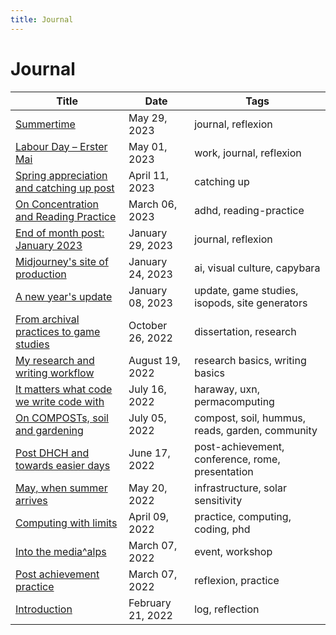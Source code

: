 ```yaml
---
title: Journal
---
```

# Journal

| Title                                                             | Date              | Tags                                             |
| ----------------------------------------------------------------- | ----------------- | ------------------------------------------------ |
| [Summertime](journal/2023-05-29.md)                               | May 29, 2023      | journal, reflexion                               |
| [Labour Day – Erster Mai](journal/2023-05-01.md)                  | May 01, 2023      | work, journal, reflexion                         |
| [Spring appreciation and catching up post](journal/2023-04-11.md) | April 11, 2023    | catching up                                      |
| [On Concentration and Reading Practice](journal/2023-03-06.md)    | March 06, 2023    | adhd, reading-practice                           |
| [End of month post: January 2023](journal/2023-01-29.md)          | January 29, 2023  | journal, reflexion                               |
| [Midjourney's site of production](journal/2023-01-24.md)          | January 24, 2023  | ai, visual culture, capybara                     |
| [A new year's update](journal/2023-01-08.md)                      | January 08, 2023  | update, game studies, isopods, site generators   |
| [From archival practices to game studies](journal/2022-10-26.md)  | October 26, 2022  | dissertation, research                           |
| [My research and writing workflow](journal/2022-08-19.md)         | August 19, 2022   | research basics, writing basics                  |
| [It matters what code we write code with](journal/2022-07-16.md)  | July 16, 2022     | haraway, uxn, permacomputing                     |
| [On COMPOSTs, soil and gardening](journal/2022-07-05.md)          | July 05, 2022     | compost, soil, hummus, reads, garden, community  |
| [Post DHCH and towards easier days](journal/2022-06-17.md)        | June 17, 2022     | post-achievement, conference, rome, presentation |
| [May, when summer arrives](journal/2022-05-20.md)                 | May 20, 2022      | infrastructure, solar sensitivity                |
| [Computing with limits](journal/2022-04-09.md)                    | April 09, 2022    | practice, computing, coding, phd                 |
| [Into the media^alps](journal/2022-03-07.md)                      | March 07, 2022    | event, workshop                                  |
| [Post achievement practice](journal/2022-03-15.md)                | March 07, 2022    | reflexion, practice                              |
| [Introduction](journal/2022-02-21.md)                             | February 21, 2022 | log, reflection                                  |
